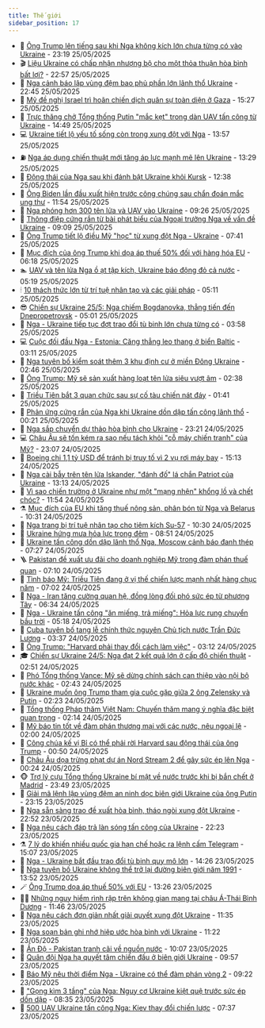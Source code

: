 ```yaml
---
title: Thế giới
sidebar_position: 17
---
```


<!-- dantri-the-gioi:START -->
- 🌋 [Ông Trump lên tiếng sau khi Nga không kích lớn chưa từng có vào Ukraine](https://dantri.com.vn/the-gioi/ong-trump-len-tieng-sau-khi-nga-khong-kich-lon-chua-tung-co-vao-ukraine-20250526061124951.htm) - 23:19 25/05/2025
- 🎬 [Liệu Ukraine có chấp nhận nhượng bộ cho một thỏa thuận hòa bình bất lợi?](https://dantri.com.vn/the-gioi/lieu-ukraine-co-chap-nhan-nhuong-bo-cho-mot-thoa-thuan-hoa-binh-bat-loi-20250525145418864.htm) - 22:57 25/05/2025
- 🧰 [Nga cảnh báo lập vùng đệm bao phủ phần lớn lãnh thổ Ukraine](https://dantri.com.vn/the-gioi/nga-canh-bao-lap-vung-dem-bao-phu-phan-lon-lanh-tho-ukraine-20250526005701274.htm) - 22:45 25/05/2025
- 🌋 [Mỹ đề nghị Israel trì hoãn chiến dịch quân sự toàn diện ở Gaza](https://dantri.com.vn/the-gioi/my-de-nghi-israel-tri-hoan-chien-dich-quan-su-toan-dien-o-gaza-20250525221307615.htm) - 15:27 25/05/2025
- 🗽 [Trực thăng chở Tổng thống Putin &quot;mắc kẹt&quot; trong dàn UAV tấn công từ Ukraine](https://dantri.com.vn/the-gioi/truc-thang-cho-tong-thong-putin-mac-ket-trong-dan-uav-tan-cong-tu-ukraine-20250525212227552.htm) - 14:49 25/05/2025
- 💻 [Ukraine tiết lộ yếu tố sống còn trong xung đột với Nga](https://dantri.com.vn/the-gioi/ukraine-tiet-lo-yeu-to-song-con-trong-xung-dot-voi-nga-20250525201138262.htm) - 13:57 25/05/2025
- ⛽️ [Nga áp dụng chiến thuật mới tăng áp lực mạnh mẽ lên Ukraine](https://dantri.com.vn/the-gioi/nga-ap-dung-chien-thuat-moi-tang-ap-luc-manh-me-len-ukraine-20250525202428641.htm) - 13:29 25/05/2025
- 🤩 [Động thái của Nga sau khi đánh bật Ukraine khỏi Kursk](https://dantri.com.vn/the-gioi/dong-thai-cua-nga-sau-khi-danh-bat-ukraine-khoi-kursk-20250525191016200.htm) - 12:38 25/05/2025
- 🧐 [Ông Biden lần đầu xuất hiện trước công chúng sau chẩn đoán mắc ung thư](https://dantri.com.vn/the-gioi/ong-biden-lan-dau-xuat-hien-truoc-cong-chung-sau-chan-doan-mac-ung-thu-20250525185204011.htm) - 11:54 25/05/2025
- 🎊 [Nga phóng hơn 300 tên lửa và UAV vào Ukraine](https://dantri.com.vn/the-gioi/nga-phong-hon-300-ten-lua-va-uav-vao-ukraine-20250525160641692.htm) - 09:26 25/05/2025
- 📝 [Thông điệp cứng rắn từ bài phát biểu của Ngoại trưởng Nga về vấn đề Ukraine](https://dantri.com.vn/the-gioi/thong-diep-cung-ran-tu-bai-phat-bieu-cua-ngoai-truong-nga-ve-van-de-ukraine-20250525160645870.htm) - 09:09 25/05/2025
- 🤡 [Ông Trump tiết lộ điều Mỹ &quot;học&quot; từ xung đột Nga - Ukraine](https://dantri.com.vn/the-gioi/ong-trump-tiet-lo-dieu-my-hoc-tu-xung-dot-nga-ukraine-20250525123513535.htm) - 07:41 25/05/2025
- 🥷 [Mục đích của ông Trump khi dọa áp thuế 50% đối với hàng hóa EU](https://dantri.com.vn/the-gioi/muc-dich-cua-ong-trump-khi-doa-ap-thue-50-doi-voi-hang-hoa-eu-20250525123346071.htm) - 06:18 25/05/2025
- 🏊 [UAV và tên lửa Nga ồ ạt tập kích, Ukraine báo động đỏ cả nước](https://dantri.com.vn/the-gioi/uav-va-ten-lua-nga-o-at-tap-kich-ukraine-bao-dong-do-ca-nuoc-20250525121112726.htm) - 05:19 25/05/2025
- 🕯 [10 thách thức lớn từ trí tuệ nhân tạo và các giải pháp](https://dantri.com.vn/the-gioi/10-thach-thuc-lon-tu-tri-tue-nhan-tao-va-cac-giai-phap-20250525113355262.htm) - 05:11 25/05/2025
- 😎 [Chiến sự Ukraine 25/5: Nga chiếm Bogdanovka, thẳng tiến đến Dnepropetrovsk](https://dantri.com.vn/the-gioi/chien-su-ukraine-255-nga-chiem-bogdanovka-thang-tien-den-dnepropetrovsk-20250525115141699.htm) - 05:01 25/05/2025
- 🌈 [Nga - Ukraine tiếp tục đợt trao đổi tù binh lớn chưa từng có](https://dantri.com.vn/the-gioi/nga-ukraine-tiep-tuc-dot-trao-doi-tu-binh-lon-chua-tung-co-20250525103921294.htm) - 03:58 25/05/2025
- 💻 [Cuộc đối đầu Nga - Estonia: Căng thẳng leo thang ở biển Baltic](https://dantri.com.vn/the-gioi/cuoc-doi-dau-nga-estonia-cang-thang-leo-thang-o-bien-baltic-20250525095925067.htm) - 03:11 25/05/2025
- 🤖 [Nga tuyên bố kiểm soát thêm 3 khu định cư ở miền Đông Ukraine](https://dantri.com.vn/the-gioi/nga-tuyen-bo-kiem-soat-them-3-khu-dinh-cu-o-mien-dong-ukraine-20250525094535990.htm) - 02:46 25/05/2025
- 🦏 [Ông Trump: Mỹ sẽ sản xuất hàng loạt tên lửa siêu vượt âm](https://dantri.com.vn/the-gioi/ong-trump-my-se-san-xuat-hang-loat-ten-lua-sieu-vuot-am-20250525081628935.htm) - 02:38 25/05/2025
- 🌁 [Triều Tiên bắt 3 quan chức sau sự cố tàu chiến nát đáy](https://dantri.com.vn/the-gioi/trieu-tien-bat-3-quan-chuc-sau-su-co-tau-chien-nat-day-20250525074405300.htm) - 01:41 25/05/2025
- 🐘 [Phản ứng cứng rắn của Nga khi Ukraine dồn dập tấn công lãnh thổ](https://dantri.com.vn/the-gioi/phan-ung-cung-ran-cua-nga-khi-ukraine-don-dap-tan-cong-lanh-tho-20250525070154754.htm) - 00:21 25/05/2025
- 🥷 [Nga sắp chuyển dự thảo hòa bình cho Ukraine](https://dantri.com.vn/the-gioi/nga-sap-chuyen-du-thao-hoa-binh-cho-ukraine-20250525060914940.htm) - 23:21 24/05/2025
- 💻 [Châu Âu sẽ tốn kém ra sao nếu tách khỏi &quot;cỗ máy chiến tranh&quot; của Mỹ?](https://dantri.com.vn/the-gioi/chau-au-se-ton-kem-ra-sao-neu-tach-khoi-co-may-chien-tranh-cua-my-20250524162819954.htm) - 23:07 24/05/2025
- 🎡 [Boeing chi 1,1 tỷ USD để tránh bị truy tố vì 2 vụ rơi máy bay](https://dantri.com.vn/the-gioi/boeing-chi-11-ty-usd-de-tranh-bi-truy-to-vi-2-vu-roi-may-bay-20250524213151165.htm) - 15:13 24/05/2025
- 🧰 [Nga cài bẫy trên tên lửa Iskander, &quot;đánh đố&quot; lá chắn Patriot của Ukraine](https://dantri.com.vn/the-gioi/nga-cai-bay-tren-ten-lua-iskander-danh-do-la-chan-patriot-cua-ukraine-20250524195909701.htm) - 13:13 24/05/2025
- 🥸 [Vì sao chiến trường ở Ukraine như một &quot;mạng nhện&quot; khổng lồ và chết chóc?](https://dantri.com.vn/the-gioi/vi-sao-chien-truong-o-ukraine-nhu-mot-mang-nhen-khong-lo-va-chet-choc-20250524184348497.htm) - 11:54 24/05/2025
- ⚗️ [Mục đích của EU khi tăng thuế nông sản, phân bón từ Nga và Belarus](https://dantri.com.vn/the-gioi/muc-dich-cua-eu-khi-tang-thue-nong-san-phan-bon-tu-nga-va-belarus-20250524171725417.htm) - 10:31 24/05/2025
- 🌮 [Nga trang bị trí tuệ nhân tạo cho tiêm kích Su-57](https://dantri.com.vn/the-gioi/nga-trang-bi-tri-tue-nhan-tao-cho-tiem-kich-su-57-20250524171151658.htm) - 10:30 24/05/2025
- 🎃 [Ukraine hứng mưa hỏa lực trong đêm](https://dantri.com.vn/the-gioi/ukraine-hung-mua-hoa-luc-trong-dem-20250524150705644.htm) - 08:51 24/05/2025
- 💫 [Ukraine tấn công dồn dập lãnh thổ Nga, Moscow cảnh báo đanh thép](https://dantri.com.vn/the-gioi/ukraine-tan-cong-don-dap-lanh-tho-nga-moscow-canh-bao-danh-thep-20250524141830202.htm) - 07:27 24/05/2025
- 🪜 [Pakistan đề xuất ưu đãi cho doanh nghiệp Mỹ trong đàm phán thuế quan](https://dantri.com.vn/the-gioi/pakistan-de-xuat-uu-dai-cho-doanh-nghiep-my-trong-dam-phan-thue-quan-20250524140955490.htm) - 07:10 24/05/2025
- 🌋 [Tình báo Mỹ: Triều Tiên đang ở vị thế chiến lược mạnh nhất hàng chục năm](https://dantri.com.vn/the-gioi/tinh-bao-my-trieu-tien-dang-o-vi-the-chien-luoc-manh-nhat-hang-chuc-nam-20250524135622348.htm) - 07:02 24/05/2025
- 🦏 [Nga - Iran tăng cường quan hệ, đồng lòng đối phó sức ép từ phương Tây](https://dantri.com.vn/the-gioi/nga-iran-tang-cuong-quan-he-dong-long-doi-pho-suc-ep-tu-phuong-tay-20250524133315254.htm) - 06:34 24/05/2025
- 👀 [Nga - Ukraine tấn công &quot;ăn miếng, trả miếng&quot;: Hỏa lực rung chuyển bầu trời](https://dantri.com.vn/the-gioi/nga-ukraine-tan-cong-an-mieng-tra-mieng-hoa-luc-rung-chuyen-bau-troi-20250524121154916.htm) - 05:18 24/05/2025
- 🧰 [Cuba tuyên bố tang lễ chính thức nguyên Chủ tịch nước Trần Đức Lương](https://dantri.com.vn/the-gioi/cuba-tuyen-bo-tang-le-chinh-thuc-nguyen-chu-tich-nuoc-tran-duc-luong-20250524103008174.htm) - 03:37 24/05/2025
- 🚀 [Ông Trump: &quot;Harvard phải thay đổi cách làm việc&quot;](https://dantri.com.vn/the-gioi/ong-trump-harvard-phai-thay-doi-cach-lam-viec-20250523185307936.htm) - 03:12 24/05/2025
- 🎓 [Chiến sự Ukraine 24/5: Nga đạt 2 kết quả lớn ở cấp độ chiến thuật](https://dantri.com.vn/the-gioi/chien-su-ukraine-245-nga-dat-2-ket-qua-lon-o-cap-do-chien-thuat-20250524063318956.htm) - 02:51 24/05/2025
- 🥸 [Phó Tổng thống Vance: Mỹ sẽ dừng chính sách can thiệp vào nội bộ nước khác](https://dantri.com.vn/the-gioi/pho-tong-thong-vance-my-se-dung-chinh-sach-can-thiep-vao-noi-bo-nuoc-khac-20250524092944705.htm) - 02:43 24/05/2025
- 🦅 [Ukraine muốn ông Trump tham gia cuộc gặp giữa 2 ông Zelensky và Putin](https://dantri.com.vn/the-gioi/ukraine-muon-ong-trump-tham-gia-cuoc-gap-giua-2-ong-zelensky-va-putin-20250524083730941.htm) - 02:23 24/05/2025
- 🤭 [Tổng thống Pháp thăm Việt Nam: Chuyến thăm mang ý nghĩa đặc biệt quan trọng](https://dantri.com.vn/the-gioi/tong-thong-phap-tham-viet-nam-chuyen-tham-mang-y-nghia-dac-biet-quan-trong-20250524075825173.htm) - 02:14 24/05/2025
- 🤖 [Mỹ báo tin tốt về đàm phán thương mại với các nước, nêu ngoại lệ](https://dantri.com.vn/the-gioi/my-bao-tin-tot-ve-dam-phan-thuong-mai-voi-cac-nuoc-neu-ngoai-le-20250524084243011.htm) - 02:00 24/05/2025
- 🐲 [Công chúa kế vị Bỉ có thể phải rời Harvard sau động thái của ông Trump](https://dantri.com.vn/the-gioi/cong-chua-ke-vi-bi-co-the-phai-roi-harvard-sau-dong-thai-cua-ong-trump-20250524074903921.htm) - 00:50 24/05/2025
- 🫣 [Châu Âu dọa trừng phạt dự án Nord Stream 2 để gây sức ép lên Nga](https://dantri.com.vn/the-gioi/chau-au-doa-trung-phat-du-an-nord-stream-2-de-gay-suc-ep-len-nga-20250523190046153.htm) - 00:24 24/05/2025
- 🐵 [Trợ lý cựu Tổng thống Ukraine bí mật về nước trước khi bị bắn chết ở Madrid](https://dantri.com.vn/the-gioi/tro-ly-cuu-tong-thong-ukraine-bi-mat-ve-nuoc-truoc-khi-bi-ban-chet-o-madrid-20250524064513183.htm) - 23:49 23/05/2025
- 🫶 [Giải mã lệnh lập vùng đệm an ninh dọc biên giới Ukraine của ông Putin](https://dantri.com.vn/the-gioi/giai-ma-lenh-lap-vung-dem-an-ninh-doc-bien-gioi-ukraine-cua-ong-putin-20250524060452132.htm) - 23:15 23/05/2025
- 💃 [Nga sẵn sàng trao đề xuất hòa bình, tháo ngòi xung đột Ukraine](https://dantri.com.vn/the-gioi/nga-san-sang-trao-de-xuat-hoa-binh-thao-ngoi-xung-dot-ukraine-20250524053959257.htm) - 22:52 23/05/2025
- 💫 [Nga nêu cách đáp trả làn sóng tấn công của Ukraine](https://dantri.com.vn/the-gioi/nga-neu-cach-dap-tra-lan-song-tan-cong-cua-ukraine-20250524051657851.htm) - 22:23 23/05/2025
- ⚗️ [7 lý do khiến nhiều quốc gia hạn chế hoặc ra lệnh cấm Telegram](https://dantri.com.vn/the-gioi/7-ly-do-khien-nhieu-quoc-gia-han-che-hoac-ra-lenh-cam-telegram-20250523213910806.htm) - 15:07 23/05/2025
- 🥷 [Nga - Ukraine bắt đầu trao đổi tù binh quy mô lớn](https://dantri.com.vn/the-gioi/nga-ukraine-bat-dau-trao-doi-tu-binh-quy-mo-lon-20250523212327147.htm) - 14:26 23/05/2025
- 🥸 [Nga tuyên bố Ukraine không thể trở lại đường biên giới năm 1991](https://dantri.com.vn/the-gioi/nga-tuyen-bo-ukraine-khong-the-tro-lai-duong-bien-gioi-nam-1991-20250523193853804.htm) - 13:52 23/05/2025
- 🪄 [Ông Trump dọa áp thuế 50% với EU](https://dantri.com.vn/the-gioi/ong-trump-doa-ap-thue-50-voi-eu-20250523195301021.htm) - 13:26 23/05/2025
- 🧑‍💻 [Những nguy hiểm rình rập trên không gian mạng tại châu Á-Thái Bình Dương](https://dantri.com.vn/the-gioi/nhung-nguy-hiem-rinh-rap-tren-khong-gian-mang-tai-chau-a-thai-binh-duong-20250523183835795.htm) - 11:46 23/05/2025
- 🤭 [Nga nêu cách đơn giản nhất giải quyết xung đột Ukraine](https://dantri.com.vn/the-gioi/nga-neu-cach-don-gian-nhat-giai-quyet-xung-dot-ukraine-20250523182447541.htm) - 11:35 23/05/2025
- 🗽 [Nga soạn bản ghi nhớ hiệp ước hòa bình với Ukraine](https://dantri.com.vn/the-gioi/nga-soan-ban-ghi-nho-hiep-uoc-hoa-binh-voi-ukraine-20250523175528447.htm) - 11:22 23/05/2025
- 🤖 [Ấn Độ - Pakistan tranh cãi về nguồn nước](https://dantri.com.vn/the-gioi/an-do-pakistan-tranh-cai-ve-nguon-nuoc-20250523125637589.htm) - 10:07 23/05/2025
- 🌈 [Quân đội Nga hạ quyết tâm chiến đấu ở biên giới Ukraine](https://dantri.com.vn/the-gioi/quan-doi-nga-ha-quyet-tam-chien-dau-o-bien-gioi-ukraine-20250523141409152.htm) - 09:57 23/05/2025
- 🤩 [Báo Mỹ nêu thời điểm Nga - Ukraine có thể đàm phán vòng 2](https://dantri.com.vn/the-gioi/bao-my-neu-thoi-diem-nga-ukraine-co-the-dam-phan-vong-2-20250523161903987.htm) - 09:22 23/05/2025
- 🤗 [&quot;Gọng kìm 3 tầng&quot; của Nga: Nguy cơ Ukraine kiệt quệ trước sức ép dồn dập](https://dantri.com.vn/the-gioi/gong-kim-3-tang-cua-nga-nguy-co-ukraine-kiet-que-truoc-suc-ep-don-dap-20250523145321385.htm) - 08:35 23/05/2025
- 🙉 [500 UAV Ukraine tấn công Nga: Kiev thay đổi chiến lược](https://dantri.com.vn/the-gioi/500-uav-ukraine-tan-cong-nga-kiev-thay-doi-chien-luoc-20250523135732137.htm) - 07:37 23/05/2025<!-- dantri-the-gioi:END -->
